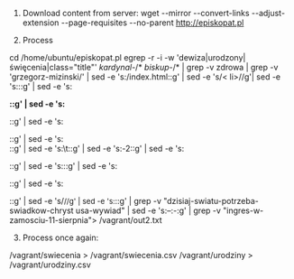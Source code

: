 1. Download content from server:
 wget --mirror --convert-links --adjust-extension --page-requisites --no-parent http://episkopat.pl

2. Process 

cd /home/ubuntu/episkopat.pl
egrep -r -i -w 'dewiza|urodzony|święcenia|class="title"' *kardynal-*/* *biskup-*/* | grep -v zdrowa | grep -v 'grzegorz-mizinski/' | sed  -e 's:/index.html::g' | sed -e 's/< li>//g'| sed -e 's:</li>::g' | sed -e 's:<p class="title"><strong>::g' | sed -e 's:</strong></p>::g' | sed -e 's:<p class="motto">::g' | sed -e 's:<br />::g' | sed -e 's:\t::g' | sed -e 's:-2::g' | sed -e 's:<p  class="title">::g' | sed -e 's:</strong>::g' | sed -e 's:</p>::g' | sed -e 's:<p>::g' | sed -e 's/<span style="font-size: small;">//g' | sed -e 's:</span>::g' | grep -v "dzisiaj-swiatu-potrzeba-swiadkow-chryst usa-wywiad" | sed -e 's:&#8211;:-:g' | grep -v "ingres-w-zamosciu-11-sierpnia"> /vagrant/out2.txt

3. Process once again:

/vagrant/swiecenia > /vagrant/swiecenia.csv
/vagrant/urodziny > /vagrant/urodziny.csv

